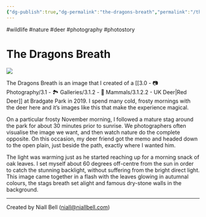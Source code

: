 ```yaml
---
{"dg-publish":true,"dg-permalink":"the-dragons-breath","permalink":"/the-dragons-breath/","title":"The Dragons Breath","tags":["wildlife","nature","deer","photography","photostory"],"noteIcon":null,"created":"2024-04-17T11:53:47.239+01:00","updated":"2024-05-03T13:05:48.708+01:00"}
---
```


#wildlife #nature #deer #photography #photostory
# The Dragons Breath

![](https://i.imgur.com/8bzvnWQ.png)

The Dragons Breath is an image that I created of a [[3.0 - 📷 Photography/3.1 - 🏞️ Galleries/3.1.2 - 🐯 Mammals/3.1.2.2 - UK Deer\|Red Deer]] at Bradgate Park in 2019. I spend many cold, frosty mornings with the deer here and it’s images like this that make the experience magical.

On a particular frosty November morning, I followed a mature stag around the park for about 30 minutes prior to sunrise. We photographers often visualise the image we want, and then watch nature do the complete opposite. On this occasion, my deer friend got the memo and headed down to the open plain, just beside the path, exactly where I wanted him.

The light was warming just as he started reaching up for a morning snack of oak leaves. I set myself about 60 degrees off-centre from the sun in order to catch the stunning backlight, without suffering from the bright direct light. This image came together in a flash with the leaves glowing in autumnal colours, the stags breath set alight and famous dry-stone walls in the background.

---
Created by Niall Bell (niall@niallbell.com)